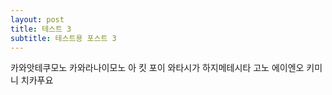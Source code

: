 ```yaml
---
layout: post
title: 테스트 3
subtitle: 테스트용 포스트 3
---
```


카와앗테쿠모노 카와라나이모노 아 킷 포이 와타시가 하지메테시타 고노 에이엔오 키미니 치카푸요